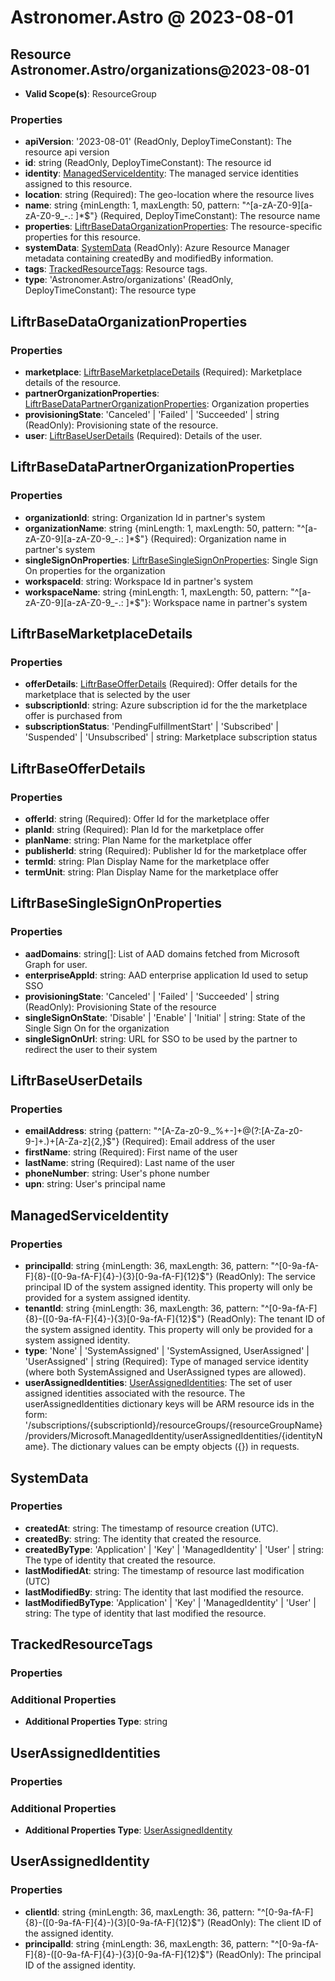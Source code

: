 # Astronomer.Astro @ 2023-08-01

## Resource Astronomer.Astro/organizations@2023-08-01
* **Valid Scope(s)**: ResourceGroup
### Properties
* **apiVersion**: '2023-08-01' (ReadOnly, DeployTimeConstant): The resource api version
* **id**: string (ReadOnly, DeployTimeConstant): The resource id
* **identity**: [ManagedServiceIdentity](#managedserviceidentity): The managed service identities assigned to this resource.
* **location**: string (Required): The geo-location where the resource lives
* **name**: string {minLength: 1, maxLength: 50, pattern: "^[a-zA-Z0-9][a-zA-Z0-9_\-.: ]*$"} (Required, DeployTimeConstant): The resource name
* **properties**: [LiftrBaseDataOrganizationProperties](#liftrbasedataorganizationproperties): The resource-specific properties for this resource.
* **systemData**: [SystemData](#systemdata) (ReadOnly): Azure Resource Manager metadata containing createdBy and modifiedBy information.
* **tags**: [TrackedResourceTags](#trackedresourcetags): Resource tags.
* **type**: 'Astronomer.Astro/organizations' (ReadOnly, DeployTimeConstant): The resource type

## LiftrBaseDataOrganizationProperties
### Properties
* **marketplace**: [LiftrBaseMarketplaceDetails](#liftrbasemarketplacedetails) (Required): Marketplace details of the resource.
* **partnerOrganizationProperties**: [LiftrBaseDataPartnerOrganizationProperties](#liftrbasedatapartnerorganizationproperties): Organization properties
* **provisioningState**: 'Canceled' | 'Failed' | 'Succeeded' | string (ReadOnly): Provisioning state of the resource.
* **user**: [LiftrBaseUserDetails](#liftrbaseuserdetails) (Required): Details of the user.

## LiftrBaseDataPartnerOrganizationProperties
### Properties
* **organizationId**: string: Organization Id in partner's system
* **organizationName**: string {minLength: 1, maxLength: 50, pattern: "^[a-zA-Z0-9][a-zA-Z0-9_\-.: ]*$"} (Required): Organization name in partner's system
* **singleSignOnProperties**: [LiftrBaseSingleSignOnProperties](#liftrbasesinglesignonproperties): Single Sign On properties for the organization
* **workspaceId**: string: Workspace Id in partner's system
* **workspaceName**: string {minLength: 1, maxLength: 50, pattern: "^[a-zA-Z0-9][a-zA-Z0-9_\-.: ]*$"}: Workspace name in partner's system

## LiftrBaseMarketplaceDetails
### Properties
* **offerDetails**: [LiftrBaseOfferDetails](#liftrbaseofferdetails) (Required): Offer details for the marketplace that is selected by the user
* **subscriptionId**: string: Azure subscription id for the the marketplace offer is purchased from
* **subscriptionStatus**: 'PendingFulfillmentStart' | 'Subscribed' | 'Suspended' | 'Unsubscribed' | string: Marketplace subscription status

## LiftrBaseOfferDetails
### Properties
* **offerId**: string (Required): Offer Id for the marketplace offer
* **planId**: string (Required): Plan Id for the marketplace offer
* **planName**: string: Plan Name for the marketplace offer
* **publisherId**: string (Required): Publisher Id for the marketplace offer
* **termId**: string: Plan Display Name for the marketplace offer
* **termUnit**: string: Plan Display Name for the marketplace offer

## LiftrBaseSingleSignOnProperties
### Properties
* **aadDomains**: string[]: List of AAD domains fetched from Microsoft Graph for user.
* **enterpriseAppId**: string: AAD enterprise application Id used to setup SSO
* **provisioningState**: 'Canceled' | 'Failed' | 'Succeeded' | string (ReadOnly): Provisioning State of the resource
* **singleSignOnState**: 'Disable' | 'Enable' | 'Initial' | string: State of the Single Sign On for the organization
* **singleSignOnUrl**: string: URL for SSO to be used by the partner to redirect the user to their system

## LiftrBaseUserDetails
### Properties
* **emailAddress**: string {pattern: "^[A-Za-z0-9._%+-]+@(?:[A-Za-z0-9-]+\.)+[A-Za-z]{2,}$"} (Required): Email address of the user
* **firstName**: string (Required): First name of the user
* **lastName**: string (Required): Last name of the user
* **phoneNumber**: string: User's phone number
* **upn**: string: User's principal name

## ManagedServiceIdentity
### Properties
* **principalId**: string {minLength: 36, maxLength: 36, pattern: "^[0-9a-fA-F]{8}-([0-9a-fA-F]{4}-){3}[0-9a-fA-F]{12}$"} (ReadOnly): The service principal ID of the system assigned identity. This property will only be provided for a system assigned identity.
* **tenantId**: string {minLength: 36, maxLength: 36, pattern: "^[0-9a-fA-F]{8}-([0-9a-fA-F]{4}-){3}[0-9a-fA-F]{12}$"} (ReadOnly): The tenant ID of the system assigned identity. This property will only be provided for a system assigned identity.
* **type**: 'None' | 'SystemAssigned' | 'SystemAssigned, UserAssigned' | 'UserAssigned' | string (Required): Type of managed service identity (where both SystemAssigned and UserAssigned types are allowed).
* **userAssignedIdentities**: [UserAssignedIdentities](#userassignedidentities): The set of user assigned identities associated with the resource. The userAssignedIdentities dictionary keys will be ARM resource ids in the form: '/subscriptions/{subscriptionId}/resourceGroups/{resourceGroupName}/providers/Microsoft.ManagedIdentity/userAssignedIdentities/{identityName}. The dictionary values can be empty objects ({}) in requests.

## SystemData
### Properties
* **createdAt**: string: The timestamp of resource creation (UTC).
* **createdBy**: string: The identity that created the resource.
* **createdByType**: 'Application' | 'Key' | 'ManagedIdentity' | 'User' | string: The type of identity that created the resource.
* **lastModifiedAt**: string: The timestamp of resource last modification (UTC)
* **lastModifiedBy**: string: The identity that last modified the resource.
* **lastModifiedByType**: 'Application' | 'Key' | 'ManagedIdentity' | 'User' | string: The type of identity that last modified the resource.

## TrackedResourceTags
### Properties
### Additional Properties
* **Additional Properties Type**: string

## UserAssignedIdentities
### Properties
### Additional Properties
* **Additional Properties Type**: [UserAssignedIdentity](#userassignedidentity)

## UserAssignedIdentity
### Properties
* **clientId**: string {minLength: 36, maxLength: 36, pattern: "^[0-9a-fA-F]{8}-([0-9a-fA-F]{4}-){3}[0-9a-fA-F]{12}$"} (ReadOnly): The client ID of the assigned identity.
* **principalId**: string {minLength: 36, maxLength: 36, pattern: "^[0-9a-fA-F]{8}-([0-9a-fA-F]{4}-){3}[0-9a-fA-F]{12}$"} (ReadOnly): The principal ID of the assigned identity.

